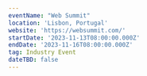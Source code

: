 ```yaml
---
eventName: "Web Summit"
location: 'Lisbon, Portugal'
website: 'https://websummit.com/'
startDate: '2023-11-13T08:00:00.000Z'
endDate: '2023-11-16T08:00:00.000Z'
tag: Industry Event
dateTBD: false
---
```


